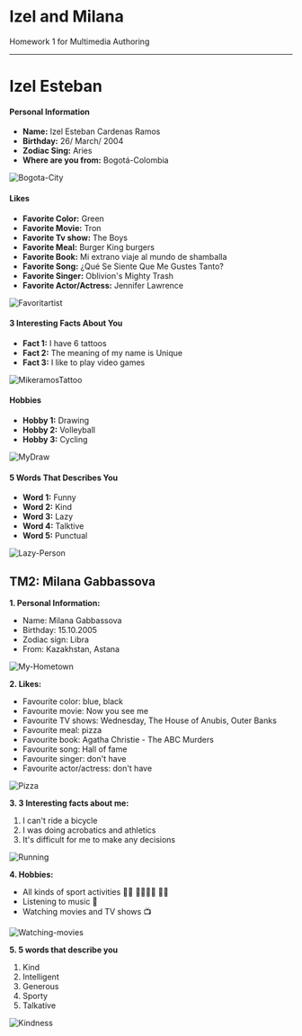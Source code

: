 # Izel and Milana
Homework 1 for Multimedia Authoring
***
# Izel Esteban 
#### Personal Information 

- **Name:** Izel Esteban Cardenas Ramos
- **Birthday:** 26/ March/ 2004
- **Zodiac Sing:** Aries
- **Where are you from:** Bogotá-Colombia

![Bogota-City](images/Bogotá.webp)

#### Likes

- **Favorite Color:** Green
- **Favorite Movie:** Tron
- **Favorite Tv show:** The Boys
- **Favorite Meal:** Burger King burgers
- **Favorite Book:** Mi extrano viaje al mundo de shamballa
- **Favorite Song:** ¿Qué Se Siente Que Me Gustes Tanto?
- **Favorite Singer:** Oblivion's Mighty Trash
- **Favorite Actor/Actress:** Jennifer Lawrence

![Favoritartist](images/Oblivion.jpg)

#### 3 Interesting Facts About You

- **Fact 1:** I have 6 tattoos
- **Fact 2:** The meaning of my name is Unique
- **Fact 3:** I like to play video games

![MikeramosTattoo](images/Mike-Ramos-Tattoo.jpg)

#### Hobbies

- **Hobby 1:** Drawing
- **Hobby 2:** Volleyball
- **Hobby 3:** Cycling

![MyDraw](images/parca%20.png)

#### 5 Words That Describes You

- **Word 1:** Funny
- **Word 2:** Kind
- **Word 3:** Lazy
- **Word 4:** Talktive
- **Word 5:** Punctual


![Lazy-Person](images/Lazy.webp)



## TM2: Milana Gabbassova ##
**1. Personal Information:**
* Name: Milana Gabbassova
* Birthday: 15.10.2005
* Zodiac sign: Libra
* From: Kazakhstan, Astana


![My-Hometown](images/astana.jpg)

**2. Likes:**
* Favourite color: blue, black
* Favourite movie: Now you see me
* Favourite TV shows: Wednesday, The House of Anubis, Outer Banks
* Favourite meal: pizza
* Favourite book: Agatha Christie - The ABC Murders
* Favourite song: Hall of fame
* Favourite singer: don't have
* Favourite actor/actress: don't have


![Pizza](images/pizza.jpg)


**3. 3 Interesting facts about me:**
1. I can't ride a bicycle
2. I was doing acrobatics and athletics
3. It's difficult for me to make any decisions


![Running](images/running.jpg)

**4. Hobbies:**
* All kinds of sport activities :woman_cartwheeling: :running_woman::basketball_woman: :woman_playing_handball:
* Listening to music :musical_score:	
* Watching movies and TV shows :tv:


![Watching-movies](images/movie.jpg)

**5. 5 words that describe you**
1. Kind 
2. Intelligent
3. Generous
4. Sporty
5. Talkative


![Kindness](images/kind.jpeg)
